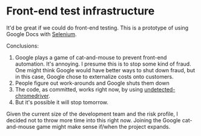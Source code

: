 Front-end test infrastructure
=============================

It'd be great if we could do front-end testing. This is a prototype of
using Google Docs with [Selenium](https://www.selenium.dev/).

Conclusions:

1. Google plays a game of cat-and-mouse to prevent front-end
   automation. It's annoying. I presume this is to stop some kind of
   fraud. One might think Google would have better ways to shut
   down fraud, but in this case, Google chose to externalize costs
   onto customers.
2. People figure out work-arounds and Google shuts them down
3. The code, as committed, works right now, by using
   [undetected-chromedriver](https://pypi.org/project/undetected-chromedriver/).
4. But it's possible it will stop tomorrow.

Given the current size of the development team and the risk profile, I
decided not to throw more time into this right now. Joining the Google
cat-and-mouse game might make sense if/when the project expands.
